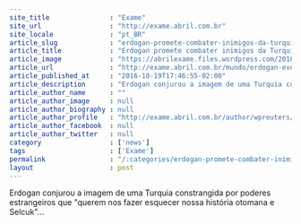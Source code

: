 ```yaml
---
site_title               : "Exame"
site_url                 : "http://exame.abril.com.br"
site_locale              : "pt_BR"
article_slug             : "erdogan-promete-combater-inimigos-da-turquia-no-exterior"
article_title            : "Erdogan promete combater inimigos da Turquia no exterior"
article_image            : "https://abrilexame.files.wordpress.com/2016/10/size_960_16_9_presidente-da-turquia.jpg?quality=70&strip=all&w=960"
article_url              : "http://exame.abril.com.br/mundo/erdogan-evoca-passado-otomano-e-promete-combater-inimigos-da-turquia-no-exterior/"
article_published_at     : "2016-10-19T17:46:55-02:00"
article_description      : "Erdogan conjurou a imagem de uma Turquia constrangida por poderes estrangeiros que 'querem nos fazer esquecer nossa história otomana e Selcuk'..."
article_author_name      : ""
article_author_image     : null
article_author_biography : null
article_author_profile   : "http://exame.abril.com.br/author/wpreuters/"
article_author_facebook  : null
article_author_twitter   : null
category                 : ['news']
tags                     : ['Exame']
permalink                : "/:categories/erdogan-promete-combater-inimigos-da-turquia-no-exterior/"
layout                   : post
---
```


Erdogan conjurou a imagem de uma Turquia constrangida por poderes estrangeiros que "querem nos fazer esquecer nossa história otomana e Selcuk"...
